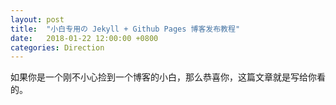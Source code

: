 ```yaml
---
layout: post
title:  "小白专用の Jekyll + Github Pages 博客发布教程"
date:   2018-01-22 12:00:00 +0800
categories: Direction
---
```


如果你是一个刚不小心捡到一个博客的小白，那么恭喜你，这篇文章就是写给你看的。